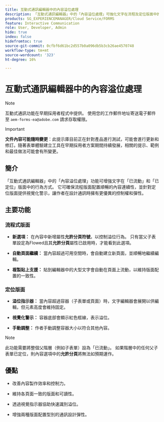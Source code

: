 ```yaml
---
title: 互動式通訊編輯器中的內容溢位處理
description: 「互動式通訊編輯器」中的「內容溢位處理」可強化文字在流程及定位版面中的行為方式。
products: SG_EXPERIENCEMANAGER/Cloud Service/FORMS
feature: Interactive Communication
role: User, Developer, Admin
hide: true
index: false
hidefromtoc: true
source-git-commit: 0cfbf6d61bc2d557b0a096db5b3cb26ae4570748
workflow-type: tm+mt
source-wordcount: '323'
ht-degree: 16%

---
```



# 互動式通訊編輯器中的內容溢位處理

>[!NOTE]
>
> 互動式通訊功能在早期採用者程式中提供。 使用您的工作郵件地址寄送電子郵件至 `aem-forms-ea@adobe.com` 請求存取權限。

>[!IMPORTANT]
>
> **文件內容可能隨時變更**：此提示庫目前正在針對產品進行測試，可能會進行更新和修訂。隨著表單體驗建立工具在早期採用者方案期間持續發展，相關的提示、範例和最佳做法可能會有所變更。

## 簡介

「互動式通訊編輯器」中的「內容溢位處理」功能可增強文字在「已流動」和「已定位」版面中的行為方式。
它可確保流程版面配置順暢的內容連續性，並針對定位版面提供視覺化警示，讓作者在設計通訊時擁有更優異的控制權和彈性。

## 主要功能

### 流程式版面

- **新選項：**
在內容中新增屬性**允許分頁符號**，以控制溢位行為。 只有當父子表單設定為Flowed且其&#x200B;**允許分頁**&#x200B;屬性已啟用時，才能看到此選項。

- **自動頁面繼續：**
當內容超過可用空間時，會自動建立新頁面，並順暢地繼續編輯。

- **複製貼上支援：**
貼到編輯器中的大型文字會自動在頁面上流動，以維持版面配置的一致性。

### 定位版面

- **溢位指示器：**
當內容超過容器（子表單或頁面）時，文字編輯器會展開以供編輯，但元素高度會維持固定。

- **視覺化警示：**
容器底部會顯示紅色框線，表示溢位。

- **手動調整：**
作者手動調整容器大小以符合其他內容。

>[!NOTE]
>
> 此功能需要將整個父階層（例如子表單）設為「已流動」。 如果階層中的任何父子表單已定位，則內容選項中的&#x200B;**允許分頁**&#x200B;將無法如預期運作。

## 優點

- 改善內容製作效率和控制力。

- 維持各頁面一致的版面和可讀性。

- 透過視覺指示器協助快速識別溢位。

- 增強兩種版面配置型別的通訊設計彈性。
